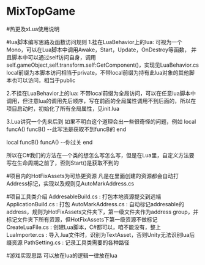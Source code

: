 # MixTopGame

#热更及xLua使用说明

#lua脚本编写思路及函数访问规则
1.挂在LuaBehavior上的lua:
可视为一个Mono，可以在Lua脚本中调用Awake，Start，Update，OnDestroy等函数， 并且脚本中可以通过self访问自身，调用self.gameObject,self.transform.self:GetComponent()，实现见LuaBehavior.cs
local前缀为本脚本访问相当于private，不带local前缀为持有此lua对象的其他脚本也可以访问，相当于public

2.不挂在LuaBehavior上的lua:
不带local前缀为全局访问，可以在任意lua脚本中调用，但注意lua的调用先后顺序，写在前面的全局属性调用不到后面的，所以在项目启动时，初始化了所有全局属性，见init.lua

3.Lua讲究一个先来后到
如果不明白这个道理会出一些很奇怪的问题，例如
local funcA() 
    funcB() --此写法是获取不到funcB的
end

local funcB() 
    funcA()  --你过关
end

所以在C#我们的方法在一个类的想怎么写怎么写，但是在Lua里，自定义方法要写在生命周期之前了，否则Start()是获取不到的

#项目内的HotFixAssets为可热更资源
凡是在里面创建的资源都会自动打Address标记，实现以及规则见AutoMarkAddress.cs

#项目工具类介绍
AddresableBuild.cs : 打包本地资源提交到远端
ApplicationBuild.cs : 打包
AutoMarkAddress.cs : 自动标记addresable的address，规则为HotFixAssets文件夹下，第一级文件夹作为address group，并标记文件夹下所有资源，但HotFixAssets下第一级资源不做标记
CreateLuaFile.cs : 创建Lua脚本，C#都可以，咱不能没有，整上
LuaImporter.cs : 导入.lua文件时，识别为TextAsset，否则Unity无法识别lua后缀资源
PathSetting.cs : 记录工具类需要的各种路径

#游戏实现思路
可以放在lua的逻辑一律放在lua